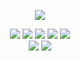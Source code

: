  <p>
 <p align="center">
 <img src="https://komarev.com/ghpvc/?username=wahyudioputra24&color=blue&label=total orang melihat akun github wahyudioputra" />
 </p>

<p align="center">
  <img src="https://img.shields.io/badge/-JavaScript-black?style=flat-square&logo=JavaScript" />
  <img src="https://img.shields.io/badge/-Node.js-black?style=flat-square&logo=Node.js" />
  <img src="https://img.shields.io/badge/-HTML-black?style=flat-square&logo=html5&logoColor=e34f26" />
  <img src="https://img.shields.io/badge/-CSS-black?style=flat-square&logo=css3&logoColor=1572b6" />
  <img src="https://img.shields.io/badge/-GitHub-black?style=flat-square&logo=Github" /> <br>
  <img src="https://img.shields.io/badge/-Python-black?style=flat-square&logo=Python" />
  <img src="https://img.shields.io/badge/-Npm-black?style=flat-square&logo=Npm" />
</p>
